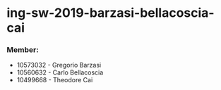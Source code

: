 # ing-sw-2019-barzasi-bellacoscia-cai

### Member:
* 10573032 - Gregorio Barzasi
* 10560632 - Carlo Bellacoscia
* 10499668 - Theodore Cai
